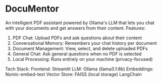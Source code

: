 # DocuMentor
An intelligent PDF assistant powered by Ollama's LLM that lets you chat with your documents and get answers from their content.
Features:
  1. PDF Chat: Upload PDFs and ask questions about their content
  2. Conversational Memory: Remembers your chat history per document
  3. Document Management: View, select, and delete uploaded PDFs
  4. General Chat: Ask general questions when no PDF is selected
  5. Local Processing: Runs entirely on your machine (privacy-focused)

Tech Stack:
  Frontend: Streamlit
  LLM: Ollama (llama3.1:8b)
  Embeddings: Nomic-embed-text
  Vector Store: FAISS (local storage)
  LangChain
